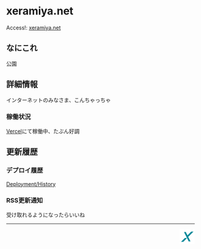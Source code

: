 # xeramiya.net

Access!: [xeramiya.net](https://www.xeramiya.net)

## なにこれ

公園

## 詳細情報

インターネットのみなさま、こんちゃっちゃ

### 稼働状況

[Vercel](https://vercel.com)にて稼働中、たぶん好調

## 更新履歴

### デプロイ履歴

[Deployment/History](https://github.com/xeramiya/xeramiya.net/deployments/activity_log?environment=Production)

### RSS更新通知

受け取れるようになったらいいね

---

<div align="right">
<a href="https://www.xeramiya.net">
<img src="https://raw.githubusercontent.com/xeramiya/xeramiya/main/assets/xeramiya.svg" width=8% alt="Xeramiya Logo" />
</a>
</div>

